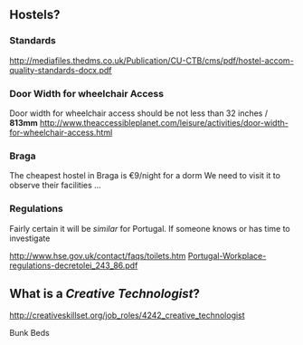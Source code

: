 ## Hostels?

### Standards

http://mediafiles.thedms.co.uk/Publication/CU-CTB/cms/pdf/hostel-accom-quality-standards-docx.pdf

### Door Width for wheelchair Access

Door width for wheelchair access should be not less than 32 inches / **813mm**
http://www.theaccessibleplanet.com/leisure/activities/door-width-for-wheelchair-access.html

### Braga

The cheapest hostel in Braga is €9/night for a dorm
We need to visit it to observe their facilities ...




### Regulations

Fairly certain it will be _similar_ for Portugal.
If someone knows or has time to investigate

http://www.hse.gov.uk/contact/faqs/toilets.htm
[Portugal-Workplace-regulations-decretolei_243_86.pdf](https://github.com/dwyl/phase-two/files/925505/Portugal-Workplace-regulations-decretolei_243_86.pdf)


## What is a _Creative Technologist_?

http://creativeskillset.org/job_roles/4242_creative_technologist

Bunk Beds

